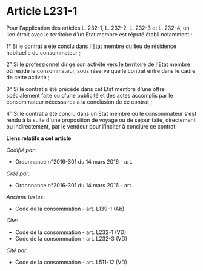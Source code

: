 # Article L231-1

Pour l'application des articles L. 232-1, L. 232-2, L. 232-3 et L. 232-4, un lien étroit avec le territoire d'un Etat membre
est réputé établi notamment : 

1° Si le contrat a été conclu dans l'Etat membre du lieu de résidence habituelle du consommateur ; 

2° Si le professionnel dirige son activité vers le territoire de l'Etat membre où réside le consommateur, sous réserve que le
contrat entre dans le cadre de cette activité ; 

3° Si le contrat a été précédé dans cet Etat membre d'une offre spécialement faite ou d'une publicité et des actes accomplis
par le consommateur nécessaires à la conclusion de ce contrat ; 

4° Si le contrat a été conclu dans un Etat membre où le consommateur s'est rendu à la suite d'une proposition de voyage ou de
séjour faite, directement ou indirectement, par le vendeur pour l'inciter à conclure ce contrat.

**Liens relatifs à cet article**

_Codifié par_:

  - Ordonnance n°2016-301 du 14 mars 2016 - art.

_Créé par_:

  - Ordonnance n°2016-301 du 14 mars 2016 - art.

_Anciens textes_:

  - Code de la consommation - art. L139-1 (Ab)

_Cite_:

  - Code de la consommation - art. L232-1 (VD)
  - Code de la consommation - art. L232-3 (VD)

_Cité par_:

  - Code de la consommation - art. L511-12 (VD)
